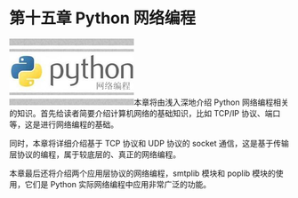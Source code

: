 # 第十五章 Python 网络编程

![Python 网络编程](img/c25282f5a1d4f90fdd3b75f9f6c105c4.jpg)本章将由浅入深地介绍 Python 网络编程相关的知识。首先给读者简要介绍计算机网络的基础知识，比如 TCP/IP 协议、端口等，这是进行网络编程的基础。

同时，本章将详细介绍基于 TCP 协议和 UDP 协议的 socket 通信，这是基于传输层协议的编程，属于较底层的、真正的网络编程。

本章最后还将介绍两个应用层协议的网络编程，smtplib 模块和 poplib 模块的使用，它们是 Python 实际网络编程中应用非常广泛的功能。